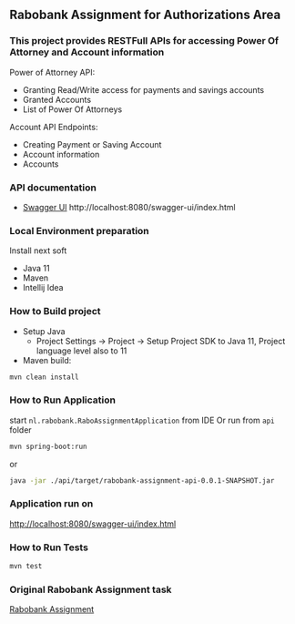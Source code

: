 ## Rabobank Assignment for Authorizations Area

### This project provides RESTFull APIs for accessing Power Of Attorney and Account information

Power of Attorney API:
 - Granting Read/Write access for payments and savings accounts
 - Granted Accounts
 - List of Power Of Attorneys

Account API Endpoints:
- Creating Payment or Saving Account
- Account information
- Accounts

### API documentation
- [Swagger UI](http://localhost:8080/swagger-ui/index.html) http://localhost:8080/swagger-ui/index.html

### Local Environment preparation

Install next soft
 - Java 11
 - Maven
 - Intellij Idea

### How to Build project
- Setup Java
   - Project Settings -> Project -> Setup Project SDK to Java 11, Project language level also to 11
- Maven build:
```bash
mvn clean install
```

### How to Run Application
start `nl.rabobank.RaboAssignmentApplication` from IDE
Or run from `api` folder
```bash
mvn spring-boot:run
```
or
```bash
java -jar ./api/target/rabobank-assignment-api-0.0.1-SNAPSHOT.jar
```
### Application run on
[http://localhost:8080/swagger-ui/index.html](http://localhost:8080/swagger-ui/index.html)

### How to Run Tests
```bash
mvn test
```

### Original Rabobank Assignment task
[Rabobank Assignment](./TASK.md)